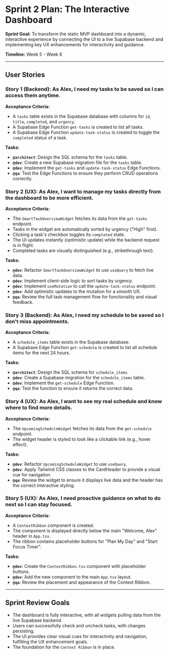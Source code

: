 # Sprint 2 Plan: The Interactive Dashboard

**Sprint Goal:** To transform the static MVP dashboard into a dynamic, interactive experience by connecting the UI to a live Supabase backend and implementing key UX enhancements for interactivity and guidance.

**Timeline:** Week 5 - Week 6

---

## User Stories

### Story 1 (Backend): As Alex, I need my tasks to be saved so I can access them anytime.

**Acceptance Criteria:**
- A `tasks` table exists in the Supabase database with columns for `id`, `title`, `completed`, and `urgency`.
- A Supabase Edge Function `get-tasks` is created to list all tasks.
- A Supabase Edge Function `update-task-status` is created to toggle the `completed` status of a task.

**Tasks:**
- **`@architect`**: Design the SQL schema for the `tasks` table.
- **`@dev`**: Create a new Supabase migration file for the `tasks` table.
- **`@dev`**: Implement the `get-tasks` and `update-task-status` Edge Functions.
- **`@qa`**: Test the Edge Functions to ensure they perform CRUD operations correctly.

### Story 2 (UX): As Alex, I want to manage my tasks directly from the dashboard to be more efficient.

**Acceptance Criteria:**
- The `SmartTaskOverviewWidget` fetches its data from the `get-tasks` endpoint.
- Tasks in the widget are automatically sorted by urgency ("High" first).
- Clicking a task's checkbox toggles its `completed` state.
- The UI updates instantly (optimistic update) while the backend request is in flight.
- Completed tasks are visually distinguished (e.g., strikethrough text).

**Tasks:**
- **`@dev`**: Refactor `SmartTaskOverviewWidget` to use `useQuery` to fetch live data.
- **`@dev`**: Implement client-side logic to sort tasks by urgency.
- **`@dev`**: Implement `useMutation` to call the `update-task-status` endpoint.
- **`@dev`**: Add optimistic updates to the mutation for a smooth UX.
- **`@qa`**: Review the full task management flow for functionality and visual feedback.

### Story 3 (Backend): As Alex, I need my schedule to be saved so I don't miss appointments.

**Acceptance Criteria:**
- A `schedule_items` table exists in the Supabase database.
- A Supabase Edge Function `get-schedule` is created to list all schedule items for the next 24 hours.

**Tasks:**
- **`@architect`**: Design the SQL schema for `schedule_items`.
- **`@dev`**: Create a Supabase migration for the `schedule_items` table.
- **`@dev`**: Implement the `get-schedule` Edge Function.
- **`@qa`**: Test the function to ensure it returns the correct data.

### Story 4 (UX): As Alex, I want to see my real schedule and know where to find more details.

**Acceptance Criteria:**
- The `UpcomingScheduleWidget` fetches its data from the `get-schedule` endpoint.
- The widget header is styled to look like a clickable link (e.g., hover effect).

**Tasks:**
- **`@dev`**: Refactor `UpcomingScheduleWidget` to use `useQuery`.
- **`@dev`**: Apply Tailwind CSS classes to the CardHeader to provide a visual cue for navigation.
- **`@qa`**: Review the widget to ensure it displays live data and the header has the correct interactive styling.

### Story 5 (UX): As Alex, I need proactive guidance on what to do next so I can stay focused.

**Acceptance Criteria:**
- A `ContextRibbon` component is created.
- The component is displayed directly below the main "Welcome, Alex" header in `App.tsx`.
- The ribbon contains placeholder buttons for "Plan My Day" and "Start Focus Timer".

**Tasks:**
- **`@dev`**: Create the `ContextRibbon.tsx` component with placeholder buttons.
- **`@dev`**: Add the new component to the main `App.tsx` layout.
- **`@qa`**: Review the placement and appearance of the Context Ribbon.

---

## Sprint Review Goals
- The dashboard is fully interactive, with all widgets pulling data from the live Supabase backend.
- Users can successfully check and uncheck tasks, with changes persisting.
- The UI provides clear visual cues for interactivity and navigation, fulfilling the UX enhancement goals.
- The foundation for the `Context Ribbon` is in place. 
